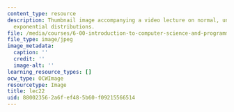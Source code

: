 ```yaml
---
content_type: resource
description: Thumbnail image accompanying a video lecture on normal, uniform, and
  exponential distributions.
file: /media/courses/6-00-introduction-to-computer-science-and-programming-fall-2008/880023562a6fef485b60f09215566514_lec22.jpg
file_type: image/jpeg
image_metadata:
  caption: ''
  credit: ''
  image-alt: ''
learning_resource_types: []
ocw_type: OCWImage
resourcetype: Image
title: lec22
uid: 88002356-2a6f-ef48-5b60-f09215566514
---
```

